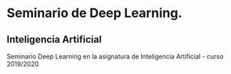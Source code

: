 # Seminario de Deep Learning. 
## Inteligencia Artificial
Seminario Deep Learning en la asignatura de Inteligencia Artificial - curso 2019/2020
